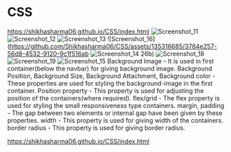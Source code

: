 # CSS
https://shikhasharma06.github.io/CSS/index.html
![Screenshot_11](https://github.com/Shikhasharma06/CSS/assets/135316685/eefb19ef-c9a5-4d4e-a52b-efd0ecbd1ace)
![Screenshot_12](https://github.com/Shikhasharma06/CSS/assets/135316685/f50a4bb5-a2f5-4320-bde0-b2dfa5b3e993)
![Screenshot_13](https://github.com/Shikhasharma06/CSS/assets/135316685/858e51da-5871-4312-a828-8e71c6156357)
![Screenshot_16](https://github.com/Shikhasharma06/CSS/assets/135316685/3784e257-56d8-4532-9120-9c1f516ab
![Screenshot_14](https://github.com/Shikhasharma06/CSS/assets/135316685/64d45c6e-341f-49a5-adcb-71bb17d43475)
26b)
![Screenshot_18](https://github.com/Shikhasharma06/CSS/assets/135316685/c769a773-8002-42f8-b1bb-345ce4681017)
![Screenshot_19](https://github.com/Shikhasharma06/CSS/assets/135316685/09e8527c-f0d2-449b-bca4-a6c3845a83af)
![Screenshot_15](https://github.com/Shikhasharma06/CSS/assets/135316685/43c8ac9f-92cb-410c-8cc2-ca965cc4f7ac)
Background Image - It is used in first container(below the navbar) for giving background image. Background Position, Background Size, Background Attachment, Background color - These properties are used for styling the background-image in the first container. Position property - This property is used for adjusting the position of the containers(where required). flex/grid - The flex property is used for styling the small responsiveness type containers. margin, padding - The gap between two elements or internal gap have been given by these properties. width - This property is used for giving width of the containers. border radius - This property is used for giving border radius.


https://shikhasharma06.github.io/CSS/index.html

